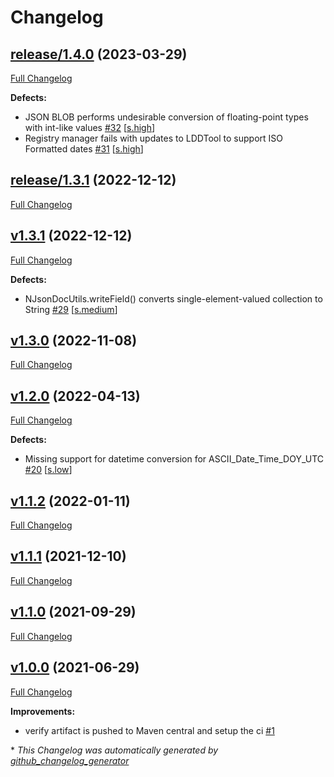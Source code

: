 # Changelog

## [release/1.4.0](https://github.com/NASA-PDS/registry-common/tree/release/1.4.0) (2023-03-29)

[Full Changelog](https://github.com/NASA-PDS/registry-common/compare/release/1.3.1...release/1.4.0)

**Defects:**

- JSON BLOB performs undesirable conversion of floating-point types with int-like values [\#32](https://github.com/NASA-PDS/registry-common/issues/32) [[s.high](https://github.com/NASA-PDS/registry-common/labels/s.high)]
- Registry manager fails with updates to LDDTool to support ISO Formatted dates [\#31](https://github.com/NASA-PDS/registry-common/issues/31) [[s.high](https://github.com/NASA-PDS/registry-common/labels/s.high)]

## [release/1.3.1](https://github.com/NASA-PDS/registry-common/tree/release/1.3.1) (2022-12-12)

[Full Changelog](https://github.com/NASA-PDS/registry-common/compare/v1.3.1...release/1.3.1)

## [v1.3.1](https://github.com/NASA-PDS/registry-common/tree/v1.3.1) (2022-12-12)

[Full Changelog](https://github.com/NASA-PDS/registry-common/compare/v1.3.0...v1.3.1)

**Defects:**

- NJsonDocUtils.writeField\(\) converts single-element-valued collection to String [\#29](https://github.com/NASA-PDS/registry-common/issues/29) [[s.medium](https://github.com/NASA-PDS/registry-common/labels/s.medium)]

## [v1.3.0](https://github.com/NASA-PDS/registry-common/tree/v1.3.0) (2022-11-08)

[Full Changelog](https://github.com/NASA-PDS/registry-common/compare/v1.2.0...v1.3.0)

## [v1.2.0](https://github.com/NASA-PDS/registry-common/tree/v1.2.0) (2022-04-13)

[Full Changelog](https://github.com/NASA-PDS/registry-common/compare/v1.1.2...v1.2.0)

**Defects:**

- Missing support for datetime conversion for ASCII\_Date\_Time\_DOY\_UTC [\#20](https://github.com/NASA-PDS/registry-common/issues/20) [[s.low](https://github.com/NASA-PDS/registry-common/labels/s.low)]

## [v1.1.2](https://github.com/NASA-PDS/registry-common/tree/v1.1.2) (2022-01-11)

[Full Changelog](https://github.com/NASA-PDS/registry-common/compare/v1.1.1...v1.1.2)

## [v1.1.1](https://github.com/NASA-PDS/registry-common/tree/v1.1.1) (2021-12-10)

[Full Changelog](https://github.com/NASA-PDS/registry-common/compare/v1.1.0...v1.1.1)

## [v1.1.0](https://github.com/NASA-PDS/registry-common/tree/v1.1.0) (2021-09-29)

[Full Changelog](https://github.com/NASA-PDS/registry-common/compare/v1.0.0...v1.1.0)

## [v1.0.0](https://github.com/NASA-PDS/registry-common/tree/v1.0.0) (2021-06-29)

[Full Changelog](https://github.com/NASA-PDS/registry-common/compare/cdda44b7ee3c3c9ded4c11a60dabc7fe36dffc90...v1.0.0)

**Improvements:**

- verify artifact is pushed to Maven central and setup the ci [\#1](https://github.com/NASA-PDS/registry-common/issues/1)



\* *This Changelog was automatically generated by [github_changelog_generator](https://github.com/github-changelog-generator/github-changelog-generator)*
